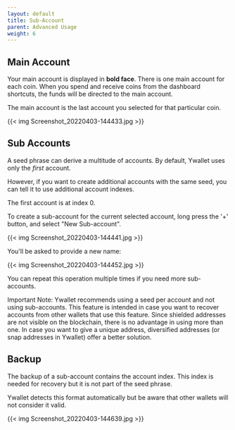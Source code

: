 ```yaml
---
layout: default
title: Sub-Account
parent: Advanced Usage
weight: 6
---
```


## Main Account

Your main account is displayed in **bold face**.
There is one main account for each coin. When you spend
and receive coins from the dashboard shortcuts, the funds
will be directed to the main account.

The main account is the last account you selected for that
particular coin.

{{< img Screenshot_20220403-144433.jpg >}}

## Sub Accounts

A seed phrase can derive a multitude of accounts. By default, 
Ywallet uses only the *first* account. 

However, if you want to create additional accounts with the 
same seed, you can tell it to use additional account indexes.

The first account is at index 0.

To create a sub-account for the current selected account, long press
the '+' button, and select "New Sub-account".

{{< img Screenshot_20220403-144441.jpg >}}

You'll be asked to provide a new name:

{{< img Screenshot_20220403-144452.jpg >}}

You can repeat this operation multiple times if you need more 
sub-accounts.

Important Note: Ywallet recommends using a seed per account and not 
using sub-accounts. This feature is intended in case you want
to recover accounts from other wallets that use this feature.
Since shielded addresses are not visible on the blockchain,
there is no advantage in using more than one. 
In case you want to give a unique address, diversified addresses
(or snap addresses in Ywallet) offer a better solution.

## Backup

The backup of a sub-account contains the account index. This index
is needed for recovery but it is not part of the seed phrase.

Ywallet detects this format automatically but be aware that other
wallets will not consider it valid.

{{< img Screenshot_20220403-144639.jpg >}}

